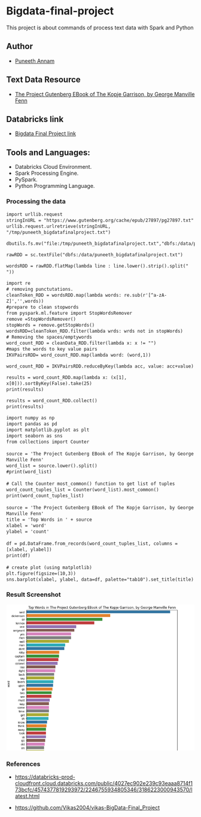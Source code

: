 # Bigdata-final-project
This project is about commands of process text data with Spark and Python

## Author
- [Puneeth Annam](https://github.com/Puneeth159)

## Text Data Resource
- [The Project Gutenberg EBook of The Kopje Garrison, by George Manville Fenn](https://www.gutenberg.org/cache/epub/27897/pg27897.txt)

## Databricks link

- [Bigdata Final Project link](https://community.cloud.databricks.com/?o=2193169200472804#notebook/1949933761650238/command/3798170560335304)

## Tools and Languages:
- Databricks Cloud Environment.
- Spark Processing Engine.
- PySpark.
- Python Programming Language.

### Processing the data

```
import urllib.request
stringInURL = "https://www.gutenberg.org/cache/epub/27897/pg27897.txt"
urllib.request.urlretrieve(stringInURL, "/tmp/puneeth_bigdatafinalproject.txt")
```
```
dbutils.fs.mv("file:/tmp/puneeth_bigdatafinalproject.txt","dbfs:/data/puneeth_bigdatafinalproject.txt")
```
```
rawRDD = sc.textFile("dbfs:/data/puneeth_bigdatafinalproject.txt")
```
```
wordsRDD = rawRDD.flatMap(lambda line : line.lower().strip().split(" "))
```
```
import re
# removing punctutations.
cleanToken_RDD = wordsRDD.map(lambda words: re.sub(r'[^a-zA-Z]','',words))
#prepare to clean stopwords
from pyspark.ml.feature import StopWordsRemover
remove =StopWordsRemover()
stopWords = remove.getStopWords()
wordsRDD=cleanToken_RDD.filter(lambda wrds: wrds not in stopWords)
# Removing the spaces/emptywords
word_count_RDD = cleanData_RDD.filter(lambda x: x != "")
#maps the words to key value pairs
IKVPairsRDD= word_count_RDD.map(lambda word: (word,1))
```
```
word_count_RDD = IKVPairsRDD.reduceByKey(lambda acc, value: acc+value)
```
```
results = word_count_RDD.map(lambda x: (x[1], x[0])).sortByKey(False).take(25)
print(results)
```
```
results = word_count_RDD.collect()
print(results)
```
```
import numpy as np
import pandas as pd
import matplotlib.pyplot as plt
import seaborn as sns
from collections import Counter

source = 'The Project Gutenberg EBook of The Kopje Garrison, by George Manville Fenn'
word_list = source.lower().split()
#print(word_list)

# Call the Counter most_common() function to get list of tuples 
word_count_tuples_list = Counter(word_list).most_common()
print(word_count_tuples_list)

source = 'The Project Gutenberg EBook of The Kopje Garrison, by George Manville Fenn'
title = 'Top Words in ' + source
xlabel = 'word'
ylabel = 'count'

df = pd.DataFrame.from_records(word_count_tuples_list, columns =[xlabel, ylabel]) 
print(df)

# create plot (using matplotlib)
plt.figure(figsize=(10,3))
sns.barplot(xlabel, ylabel, data=df, palette="tab10").set_title(title)
```
### Result Screenshot

![Result Chart](Bigdata_finalproject_screenshot2.PNG)

### References

- https://databricks-prod-cloudfront.cloud.databricks.com/public/4027ec902e239c93eaaa8714f173bcfc/4574377819293972/2246755934805346/3186223000943570/latest.html

- https://github.com/Vikas2004/vikas-BigData-Final_Project
